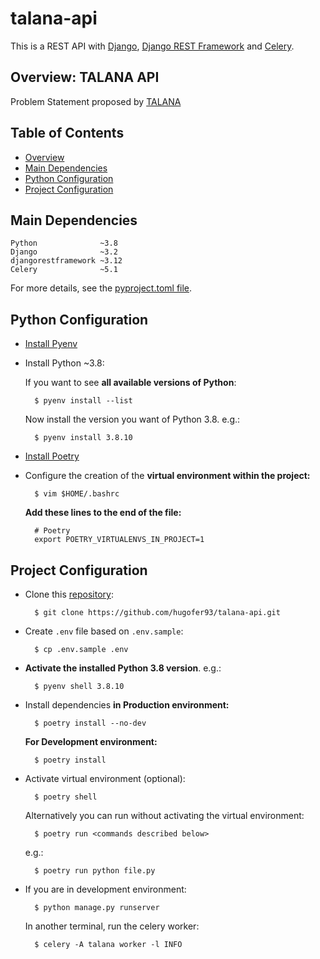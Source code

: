 # talana-api

This is a REST API with [Django](https://docs.djangoproject.com/en/3.2/), [Django REST Framework](https://www.django-rest-framework.org/) and [Celery](https://docs.celeryproject.org/en/stable/).


## Overview: TALANA API

Problem Statement proposed by [TALANA](https://talana.com/)


## Table of Contents

* [Overview](#talana-api)
* [Main Dependencies](#Main-Dependencies)
* [Python Configuration](#Python-Configuration)
* [Project Configuration](#Project-Configuration)


## Main Dependencies

    Python              ~3.8
    Django              ~3.2
    djangorestframework ~3.12
    Celery              ~5.1

For more details, see the [pyproject.toml file](pyproject.toml).

## Python Configuration

- [Install Pyenv](https://github.com/pyenv/pyenv-installer)
- Install Python ~3.8:

    If you want to see **all available versions of Python**:

        $ pyenv install --list

    Now install the version you want of Python 3.8. e.g.:

        $ pyenv install 3.8.10

- [Install Poetry](https://python-poetry.org/docs/#installation)

- Configure the creation of the **virtual environment within the project:**

        $ vim $HOME/.bashrc

    **Add these lines to the end of the file:**

        # Poetry
        export POETRY_VIRTUALENVS_IN_PROJECT=1

## Project Configuration

- Clone this [repository](https://github.com/hugofer93/talana-api):

        $ git clone https://github.com/hugofer93/talana-api.git

- Create `.env` file based on `.env.sample`:

        $ cp .env.sample .env

- **Activate the installed Python 3.8 version**. e.g.:

        $ pyenv shell 3.8.10

- Install dependencies **in Production environment:**

        $ poetry install --no-dev

    **For Development environment:**

        $ poetry install

- Activate virtual environment (optional):

        $ poetry shell

    Alternatively you can run without activating the virtual environment:

        $ poetry run <commands described below>

    e.g.:

        $ poetry run python file.py

- If you are in development environment:

        $ python manage.py runserver

    In another terminal, run the celery worker:

        $ celery -A talana worker -l INFO
